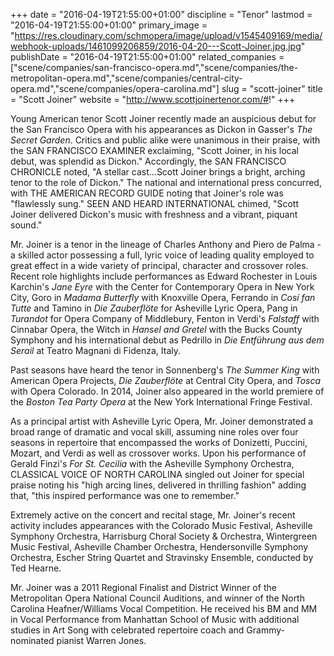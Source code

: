 +++
date = "2016-04-19T21:55:00+01:00"
discipline = "Tenor"
lastmod = "2016-04-19T21:55:00+01:00"
primary_image = "https://res.cloudinary.com/schmopera/image/upload/v1545409169/media/webhook-uploads/1461099206859/2016-04-20---Scott-Joiner.jpg.jpg"
publishDate = "2016-04-19T21:55:00+01:00"
related_companies = ["scene/companies/san-francisco-opera.md","scene/companies/the-metropolitan-opera.md","scene/companies/central-city-opera.md","scene/companies/opera-carolina.md"]
slug = "scott-joiner"
title = "Scott Joiner"
website = "http://www.scottjoinertenor.com/#!"
+++

Young American tenor Scott Joiner recently made an auspicious debut for the San Francisco Opera with his appearances as Dickon in Gasser's *The Secret Garden*. Critics and public alike were unanimous in their praise, with the SAN FRANCISCO EXAMINER exclaiming, "Scott Joiner, in his local debut, was splendid as Dickon." Accordingly, the SAN FRANCISCO CHRONICLE noted, "A stellar cast...Scott Joiner brings a bright, arching tenor to the role of Dickon." The national and international press concurred, with THE AMERICAN RECORD GUIDE noting that Joiner's role was "flawlessly sung." SEEN AND HEARD INTERNATIONAL chimed, "Scott Joiner delivered Dickon's music with freshness and a vibrant, piquant sound."

Mr. Joiner is a tenor in the lineage of Charles Anthony and Piero de Palma - a skilled actor possessing a full, lyric voice of leading quality employed to great effect in a wide variety of principal, character and crossover roles. Recent role highlights include performances as Edward Rochester in Louis Karchin's *Jane Eyre* with the Center for Contemporary Opera in New York City, Goro in *Madama Butterfly* with Knoxville Opera, Ferrando in *Cosí fan Tutte* and Tamino in *Die Zauberflöte* for Asheville Lyric Opera, Pang in *Turandot* for Opera Company of Middlebury, Fenton in Verdi's *Falstaff* with Cinnabar Opera, the Witch in *Hansel and Gretel* with the Bucks County Symphony and his international debut as Pedrillo in *Die Entführung aus dem Serail* at Teatro Magnani di Fidenza, Italy. 

Past seasons have heard the tenor in Sonnenberg's *The Summer King* with American Opera Projects, *Die Zauberflöte* at Central City Opera, and *Tosca* with Opera Colorado. In 2014, Joiner also appeared in the world premiere of the *Boston Tea Party Opera* at the New York International Fringe Festival.

As a principal artist with Asheville Lyric Opera, Mr. Joiner demonstrated a broad range of dramatic and vocal skill, assuming nine roles over four seasons in repertoire that encompassed the works of Donizetti, Puccini, Mozart, and Verdi as well as crossover works. Upon his performance of Gerald Finzi's *For St. Cecilia* with the Asheville Symphony Orchestra, CLASSICAL VOICE OF NORTH CAROLINA singled out Joiner for special praise noting his "high arcing lines, delivered in thrilling fashion" adding that, "this inspired performance was one to remember."

Extremely active on the concert and recital stage, Mr. Joiner's recent activity includes appearances with the Colorado Music Festival, Asheville Symphony Orchestra, Harrisburg Choral Society & Orchestra, Wintergreen Music Festival, Asheville Chamber Orchestra, Hendersonville Symphony Orchestra, Escher String Quartet and Stravinsky Ensemble, conducted by Ted Hearne.

Mr. Joiner was a 2011 Regional Finalist and District Winner of the Metropolitan Opera National Council Auditions, and winner of the North Carolina Heafner/Williams Vocal Competition. He received his BM and MM in Vocal Performance from Manhattan School of Music with additional studies in Art Song with celebrated repertoire coach and Grammy-nominated pianist Warren Jones.
